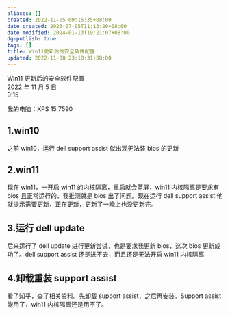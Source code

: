 ```yaml
---
aliases: []
created: 2022-11-05 09:15:35+08:00
date created: 2023-07-05T11:13:20+08:00
date modified: 2024-01-13T19:21:07+08:00
dg-publish: true
tags: []
title: Win11更新后的安全软件配置
updated: 2022-11-08 23:10:31+08:00
---
```


Win11 更新后的安全软件配置  
2022 年 11 月 5 日  
9:15

我的电脑：XPS 15 7590
## 1.win10
之前 win10，运行 dell support assist 就出现无法装 bios 的更新
## 2.win11
现在 win11，一开启 win11 的内核隔离，重启就会蓝屏，win11 内核隔离是要求有 bios 且正常运行的，我推测就是 bios 出了问题。现在运行 dell support assist 他就提示需要更新，正在更新，更新了一晚上也没更新完。
## 3.运行 dell update
后来运行了 dell update 进行更新尝试，也是要求我更新 bios，这次 bios 更新成功了。dell support assist 还是进不去，而且还是无法开启 win11 内核隔离
## 4.卸载重装 support assist
看了知乎，查了相关资料。先卸载 support assist，之后再安装。Support assist 能用了，win11 内核隔离还是用不了。
